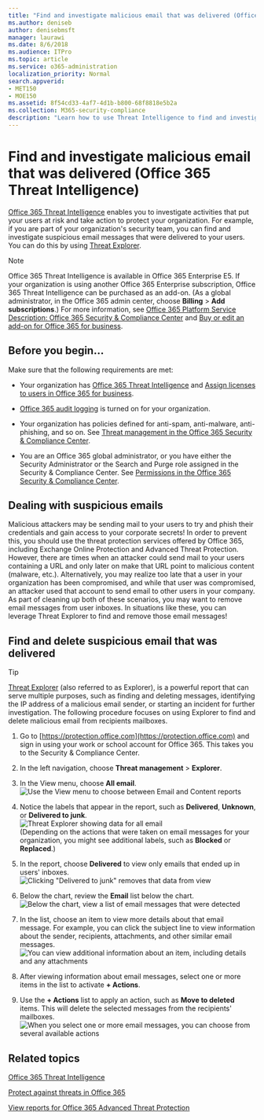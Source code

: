```yaml
---
title: "Find and investigate malicious email that was delivered (Office 365 Threat Intelligence)"
ms.author: deniseb
author: denisebmsft
manager: laurawi
ms.date: 8/6/2018
ms.audience: ITPro
ms.topic: article
ms.service: o365-administration
localization_priority: Normal
search.appverid:
- MET150
- MOE150
ms.assetid: 8f54cd33-4af7-4d1b-b800-68f8818e5b2a
ms.collection: M365-security-compliance
description: "Learn how to use Threat Intelligence to find and investigate malicious email."
---
```


# Find and investigate malicious email that was delivered (Office 365 Threat Intelligence)

[Office 365 Threat Intelligence](office-365-ti.md) enables you to investigate activities that put your users at risk and take action to protect your organization. For example, if you are part of your organization's security team, you can find and investigate suspicious email messages that were delivered to your users. You can do this by using [Threat Explorer](get-started-with-ti.md#threat-explorer).
  
> [!NOTE]
> Office 365 Threat Intelligence is available in Office 365 Enterprise E5. If your organization is using another Office 365 Enterprise subscription, Office 365 Threat Intelligence can be purchased as an add-on. (As a global administrator, in the Office 365 admin center, choose **Billing** \> **Add subscriptions**.) For more information, see [Office 365 Platform Service Description: Office 365 Security &amp; Compliance Center](https://technet.microsoft.com/en-us/library/dn933793.aspx) and [Buy or edit an add-on for Office 365 for business](https://support.office.com/article/4e7b57d6-b93b-457d-aecd-0ea58bff07a6). 
  
## Before you begin...

Make sure that the following requirements are met:
  
- Your organization has [Office 365 Threat Intelligence](office-365-ti.md) and [Assign licenses to users in Office 365 for business](https://support.office.com/article/997596b5-4173-4627-b915-36abac6786dc).
    
- [Office 365 audit logging](turn-audit-log-search-on-or-off.md) is turned on for your organization. 
    
- Your organization has policies defined for anti-spam, anti-malware, anti-phishing, and so on. See [Threat management in the Office 365 Security &amp; Compliance Center](threat-management.md).
    
- You are an Office 365 global administrator, or you have either the Security Administrator or the Search and Purge role assigned in the Security &amp; Compliance Center. See [Permissions in the Office 365 Security &amp; Compliance Center](permissions-in-the-security-and-compliance-center.md).
    
## Dealing with suspicious emails

Malicious attackers may be sending mail to your users to try and phish their credentials and gain access to your corporate secrets! In order to prevent this, you should use the threat protection services offered by Office 365, including Exchange Online Protection and Advanced Threat Protection. However, there are times when an attacker could send mail to your users containing a URL and only later on make that URL point to malicious content (malware, etc.). Alternatively, you may realize too late that a user in your organization has been compromised, and while that user was compromised, an attacker used that account to send email to other users in your company. As part of cleaning up both of these scenarios, you may want to remove email messages from user inboxes. In situations like these, you can leverage Threat Explorer to find and remove those email messages!
  
## Find and delete suspicious email that was delivered

> [!TIP]
> [Threat Explorer](get-started-with-ti.md#threat-explorer) (also referred to as Explorer), is a powerful report that can serve multiple purposes, such as finding and deleting messages, identifying the IP address of a malicious email sender, or starting an incident for further investigation. The following procedure focuses on using Explorer to find and delete malicious email from recipients mailboxes. 
  
1. Go to [https://protection.office.com](https://protection.office.com) and sign in using your work or school account for Office 365. This takes you to the Security &amp; Compliance Center. 
    
2. In the left navigation, choose **Threat management** \> **Explorer**.
    
3. In the View menu, choose **All email**.<br/>![Use the View menu to choose between Email and Content reports](media/d39013ff-93b6-42f6-bee5-628895c251c2.png)
  
4. Notice the labels that appear in the report, such as **Delivered**, **Unknown**, or **Delivered to junk**.<br/>![Threat Explorer showing data for all email](media/208826ed-a85e-446f-b276-b5fdc312fbcb.png)<br/>(Depending on the actions that were taken on email messages for your organization, you might see additional labels, such as **Blocked** or **Replaced**.)
    
5. In the report, choose **Delivered** to view only emails that ended up in users' inboxes.<br/>![Clicking "Delivered to junk" removes that data from view](media/e6fb2e47-461e-4f6f-8c65-c331bd858758.png)
  
6. Below the chart, review the **Email** list below the chart.<br/>![Below the chart, view a list of email messages that were detected](media/dfb60590-1236-499d-97da-86c68621e2bc.png)
  
7. In the list, choose an item to view more details about that email message. For example, you can click the subject line to view information about the sender, recipients, attachments, and other similar email messages.<br/>![You can view additional information about an item, including details and any attachments](media/5a5707c3-d62a-4610-ae7b-900fff8708b2.png)
  
8. After viewing information about email messages, select one or more items in the list to activate **+ Actions**.
    
9. Use the **+ Actions** list to apply an action, such as **Move to deleted** items. This will delete the selected messages from the recipients' mailboxes.<br/>![When you select one or more email messages, you can choose from several available actions](media/ef12e10c-60a7-4f66-8f76-68d77ae26de1.png)
  
## Related topics

[Office 365 Threat Intelligence](office-365-ti.md)
  
[Protect against threats in Office 365](protect-against-threats.md)
  
[View reports for Office 365 Advanced Threat Protection](view-reports-for-atp.md)
  

